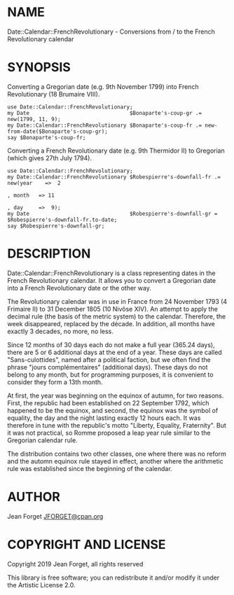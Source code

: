 NAME
====

Date::Calendar::FrenchRevolutionary - Conversions from / to the French Revolutionary calendar

SYNOPSIS
========

Converting  a Gregorian  date  (e.g. 9th  November  1799) into  French
Revolutionary (18 Brumaire VIII).

```perl6
use Date::Calendar::FrenchRevolutionary;
my Date                                $Bonaparte's-coup-gr .= new(1799, 11, 9);
my Date::Calendar::FrenchRevolutionary $Bonaparte's-coup-fr .= new-from-date($Bonaparte's-coup-gr);
say $Bonaparte's-coup-fr;
```

Converting  a French  Revolutionary date  (e.g. 9th  Thermidor II)  to
Gregorian (which gives 27th July 1794).

```perl6
use Date::Calendar::FrenchRevolutionary;
my Date::Calendar::FrenchRevolutionary $Robespierre's-downfall-fr .= new(year    =>  2
                                                                       , month   => 11
                                                                       , day     =>  9);
my Date                                $Robespierre's-downfall-gr =  $Robespierre's-downfall-fr.to-date;
say $Robespierre's-downfall-gr;
```

DESCRIPTION
===========

Date::Calendar::FrenchRevolutionary is  a class representing  dates in
the  French  Revolutionary  calendar.  It  allows  you  to  convert  a
Gregorian date into a French Revolutionary date or the other way.

The Revolutionary calendar was in use  in France from 24 November 1793
(4 Frimaire  II) to 31  December 1805 (10  Nivôse XIV). An  attempt to
apply  the decimal  rule  (the  basis of  the  metric  system) to  the
calendar. Therefore, the week disappeared,  replaced by the décade. In
addition, all months have exactly 3 decades, no more, no less.

Since 12 months of 30 days each do not make a full year (365.24 days),
there are 5 or 6 additional days at  the end of a year. These days are
called  "Sans-culottides", named  after  a political  faction, but  we
often find the phrase "jours complémentaires" (additional days). These
days do not  belong to any month, but for  programming purposes, it is
convenient to consider they form a 13th month.

At first,  the year was  beginning on the  equinox of autumn,  for two
reasons.  First, the  republic had  been established  on 22  September
1792, which  happened to be the  equinox, and second, the  equinox was
the symbol of equality, the day and the night lasting exactly 12 hours
each. It  was therefore  in tune with  the republic's  motto "Liberty,
Equality, Fraternity". But  it was not practical, so  Romme proposed a
leap year rule similar to the Gregorian calendar rule.

The distribution  contains two other  classes, one where there  was no
reform and the automn equinox rule stayed in effect, another where the
arithmetic rule was established since the beginning of the calendar.

AUTHOR
======

Jean Forget <JFORGET@cpan.org>

COPYRIGHT AND LICENSE
=====================

Copyright 2019 Jean Forget, all rights reserved

This library is free software; you can redistribute it and/or modify it under the Artistic License 2.0.

